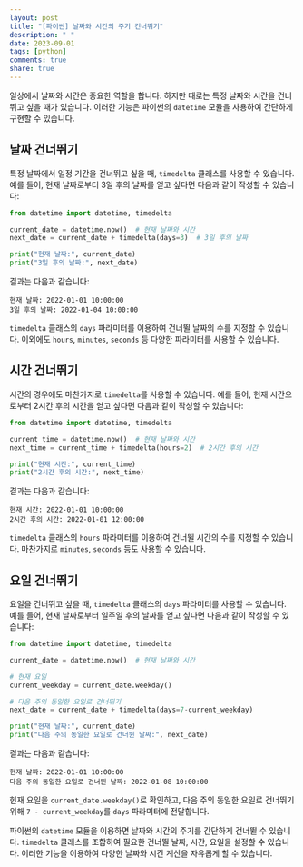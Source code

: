 ```yaml
---
layout: post
title: "[파이썬] 날짜와 시간의 주기 건너뛰기"
description: " "
date: 2023-09-01
tags: [python]
comments: true
share: true
---
```


일상에서 날짜와 시간은 중요한 역할을 합니다. 하지만 때로는 특정 날짜와 시간을 건너뛰고 싶을 때가 있습니다. 이러한 기능은 파이썬의 `datetime` 모듈을 사용하여 간단하게 구현할 수 있습니다.

## 날짜 건너뛰기

특정 날짜에서 일정 기간을 건너뛰고 싶을 때, `timedelta` 클래스를 사용할 수 있습니다. 예를 들어, 현재 날짜로부터 3일 후의 날짜를 얻고 싶다면 다음과 같이 작성할 수 있습니다:

```python
from datetime import datetime, timedelta

current_date = datetime.now()  # 현재 날짜와 시간
next_date = current_date + timedelta(days=3)  # 3일 후의 날짜

print("현재 날짜:", current_date)
print("3일 후의 날짜:", next_date)
```

결과는 다음과 같습니다:

```
현재 날짜: 2022-01-01 10:00:00
3일 후의 날짜: 2022-01-04 10:00:00
```

`timedelta` 클래스의 `days` 파라미터를 이용하여 건너뛸 날짜의 수를 지정할 수 있습니다. 이외에도 `hours`, `minutes`, `seconds` 등 다양한 파라미터를 사용할 수 있습니다.

## 시간 건너뛰기

시간의 경우에도 마찬가지로 `timedelta`를 사용할 수 있습니다. 예를 들어, 현재 시간으로부터 2시간 후의 시간을 얻고 싶다면 다음과 같이 작성할 수 있습니다:

```python
from datetime import datetime, timedelta

current_time = datetime.now()  # 현재 날짜와 시간
next_time = current_time + timedelta(hours=2)  # 2시간 후의 시간

print("현재 시간:", current_time)
print("2시간 후의 시간:", next_time)
```

결과는 다음과 같습니다:

```
현재 시간: 2022-01-01 10:00:00
2시간 후의 시간: 2022-01-01 12:00:00
```

`timedelta` 클래스의 `hours` 파라미터를 이용하여 건너뛸 시간의 수를 지정할 수 있습니다. 마찬가지로 `minutes`, `seconds` 등도 사용할 수 있습니다.

## 요일 건너뛰기

요일을 건너뛰고 싶을 때, `timedelta` 클래스의 `days` 파라미터를 사용할 수 있습니다. 예를 들어, 현재 날짜로부터 일주일 후의 날짜를 얻고 싶다면 다음과 같이 작성할 수 있습니다:

```python
from datetime import datetime, timedelta

current_date = datetime.now()  # 현재 날짜와 시간

# 현재 요일
current_weekday = current_date.weekday()

# 다음 주의 동일한 요일로 건너뛰기
next_date = current_date + timedelta(days=7-current_weekday)

print("현재 날짜:", current_date)
print("다음 주의 동일한 요일로 건너뛴 날짜:", next_date)
```

결과는 다음과 같습니다:

```
현재 날짜: 2022-01-01 10:00:00
다음 주의 동일한 요일로 건너뛴 날짜: 2022-01-08 10:00:00
```

현재 요일을 `current_date.weekday()`로 확인하고, 다음 주의 동일한 요일로 건너뛰기 위해 `7 - current_weekday`를 `days` 파라미터에 전달합니다.

파이썬의 `datetime` 모듈을 이용하면 날짜와 시간의 주기를 간단하게 건너뛸 수 있습니다. `timedelta` 클래스를 조합하여 필요한 건너뛸 날짜, 시간, 요일을 설정할 수 있습니다. 이러한 기능을 이용하여 다양한 날짜와 시간 계산을 자유롭게 할 수 있습니다.